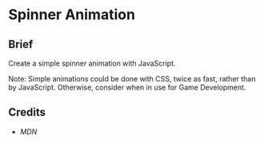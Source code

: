 # Spinner Animation

## Brief

Create a simple spinner animation with JavaScript.

Note: Simple animations could be done with CSS, twice as fast, rather than by JavaScript. Otherwise, consider when in use for Game Development.

## Credits

- _MDN_
